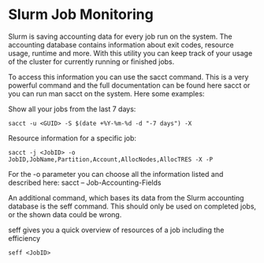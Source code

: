 # Slurm Job Monitoring
Slurm is saving accounting data for every job run on the system. The accounting database contains information about exit codes, resource usage, runtime and more. With this utility you can keep track of your usage of the cluster for currently running or finished jobs.

To access this information you can use the sacct command. This is a very powerful command and the full documentation can be found here sacct or you can run man sacct on the system. Here some examples:

Show all your jobs from the last 7 days:

```
sacct -u <GUID> -S $(date +%Y-%m-%d -d "-7 days") -X
```

Resource information for a specific job:

```
sacct -j <JobID> -o JobID,JobName,Partition,Account,AllocNodes,AllocTRES -X -P
```

For the -o parameter you can choose all the information listed and described here: sacct – Job-Accounting-Fields

An additional command, which bases its data from the Slurm accounting database is the seff command. This should only be used on completed jobs, or the shown data could be wrong.

seff gives you a quick overview of resources of a job including the efficiency

```
seff <JobID>
```